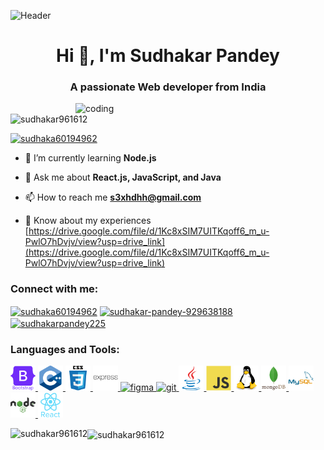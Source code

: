 ![Header](https://raw.githubusercontent.com/leviarista/github-profile-header-generator/main/social/examples/example-3.png)
<h1 align="center">Hi 👋, I'm Sudhakar Pandey</h1>
<h3 align="center">A passionate Web developer from India</h3>
<img align="right" alt="coding" width="400" src="https://media1.giphy.com/media/HscDLzkO8EOTmgkhQP/giphy.webp?cid=790b7611rt7trwajqidhu5nqs6edxs6payt8wce9iloxa09p&ep=v1_gifs_search&rid=giphy.webp&ct=g">

<p align="left"> <img src="https://komarev.com/ghpvc/?username=sudhakar961612&label=Profile%20views&color=0e75b6&style=flat" alt="sudhakar961612" /> </p>

<p align="left"> <a href="https://twitter.com/sudhaka60194962" target="blank"><img src="https://img.shields.io/twitter/follow/sudhaka60194962?logo=twitter&style=for-the-badge" alt="sudhaka60194962" /></a> </p>

- 🌱 I’m currently learning **Node.js**

- 💬 Ask me about **React.js, JavaScript, and Java**

- 📫 How to reach me **s3xhdhh@gmail.com**

- 📄 Know about my experiences [https://drive.google.com/file/d/1Kc8xSIM7UITKqoff6_m_u-PwlO7hDvjv/view?usp=drive_link](https://drive.google.com/file/d/1Kc8xSIM7UITKqoff6_m_u-PwlO7hDvjv/view?usp=drive_link)

<h3 align="left">Connect with me:</h3>
<p align="left">
<a href="https://twitter.com/sudhaka60194962" target="blank"><img align="center" src="https://raw.githubusercontent.com/rahuldkjain/github-profile-readme-generator/master/src/images/icons/Social/twitter.svg" alt="sudhaka60194962" height="30" width="40" /></a>
<a href="https://linkedin.com/in/sudhakar-pandey-929638188" target="blank"><img align="center" src="https://raw.githubusercontent.com/rahuldkjain/github-profile-readme-generator/master/src/images/icons/Social/linked-in-alt.svg" alt="sudhakar-pandey-929638188" height="30" width="40" /></a>
<a href="https://instagram.com/sudhakarpandey225" target="blank"><img align="center" src="https://raw.githubusercontent.com/rahuldkjain/github-profile-readme-generator/master/src/images/icons/Social/instagram.svg" alt="sudhakarpandey225" height="30" width="40" /></a>
</p>

<h3 align="left">Languages and Tools:</h3>
<p align="left"> <a href="https://getbootstrap.com" target="_blank" rel="noreferrer"> <img src="https://raw.githubusercontent.com/devicons/devicon/master/icons/bootstrap/bootstrap-plain-wordmark.svg" alt="bootstrap" width="40" height="40"/> </a> <a href="https://www.w3schools.com/cpp/" target="_blank" rel="noreferrer"> <img src="https://raw.githubusercontent.com/devicons/devicon/master/icons/cplusplus/cplusplus-original.svg" alt="cplusplus" width="40" height="40"/> </a> <a href="https://www.w3schools.com/css/" target="_blank" rel="noreferrer"> <img src="https://raw.githubusercontent.com/devicons/devicon/master/icons/css3/css3-original-wordmark.svg" alt="css3" width="40" height="40"/> </a> <a href="https://expressjs.com" target="_blank" rel="noreferrer"> <img src="https://raw.githubusercontent.com/devicons/devicon/master/icons/express/express-original-wordmark.svg" alt="express" width="40" height="40"/> </a> <a href="https://www.figma.com/" target="_blank" rel="noreferrer"> <img src="https://www.vectorlogo.zone/logos/figma/figma-icon.svg" alt="figma" width="40" height="40"/> </a> <a href="https://git-scm.com/" target="_blank" rel="noreferrer"> <img src="https://www.vectorlogo.zone/logos/git-scm/git-scm-icon.svg" alt="git" width="40" height="40"/> </a> <a href="https://www.java.com" target="_blank" rel="noreferrer"> <img src="https://raw.githubusercontent.com/devicons/devicon/master/icons/java/java-original.svg" alt="java" width="40" height="40"/> </a> <a href="https://developer.mozilla.org/en-US/docs/Web/JavaScript" target="_blank" rel="noreferrer"> <img src="https://raw.githubusercontent.com/devicons/devicon/master/icons/javascript/javascript-original.svg" alt="javascript" width="40" height="40"/> </a> <a href="https://www.linux.org/" target="_blank" rel="noreferrer"> <img src="https://raw.githubusercontent.com/devicons/devicon/master/icons/linux/linux-original.svg" alt="linux" width="40" height="40"/> </a> <a href="https://www.mongodb.com/" target="_blank" rel="noreferrer"> <img src="https://raw.githubusercontent.com/devicons/devicon/master/icons/mongodb/mongodb-original-wordmark.svg" alt="mongodb" width="40" height="40"/> </a> <a href="https://www.mysql.com/" target="_blank" rel="noreferrer"> <img src="https://raw.githubusercontent.com/devicons/devicon/master/icons/mysql/mysql-original-wordmark.svg" alt="mysql" width="40" height="40"/> </a> <a href="https://nodejs.org" target="_blank" rel="noreferrer"> <img src="https://raw.githubusercontent.com/devicons/devicon/master/icons/nodejs/nodejs-original-wordmark.svg" alt="nodejs" width="40" height="40"/> </a> <a href="https://reactjs.org/" target="_blank" rel="noreferrer"> <img src="https://raw.githubusercontent.com/devicons/devicon/master/icons/react/react-original-wordmark.svg" alt="react" width="40" height="40"/> </a> </p>

<p><img align="left" src="https://github-readme-stats.vercel.app/api/top-langs?username=sudhakar961612&show_icons=true&locale=en&layout=compact" alt="sudhakar961612" /></p>



<p><img align="center" src="https://github-readme-streak-stats.herokuapp.com/?user=sudhakar961612&" alt="sudhakar961612" /></p>
